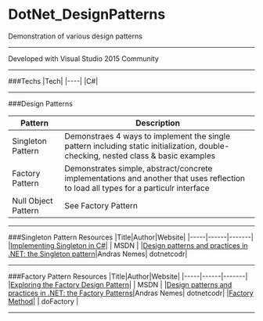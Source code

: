 # DotNet_DesignPatterns
Demonstration of various design patterns

---

Developed with Visual Studio 2015 Community

---

###Techs
|Tech|
|----|
|C#|

---
###Design Patterns

|Pattern|Description|
|-------|-----------|
|Singleton Pattern| Demonstraes 4 ways to implement the single pattern including static initialization, double-checking, nested class & basic examples|
|Factory Pattern| Demonstrates simple, abstract/concrete implementations and another that uses reflection to load all types for a particulr interface |
|Null Object Pattern| See Factory Pattern |

---

###Singleton Pattern Resources
|Title|Author|Website|
|-----|------|-------|
|[Implementing Singleton in C#](https://msdn.microsoft.com/en-us/library/ff650316.aspx)| | MSDN |
|[Design patterns and practices in .NET: the Singleton pattern](https://dotnetcodr.com/2013/05/09/design-patterns-and-practices-in-net-the-singleton-pattern/)|Andras Nemes| dotnetcodr|

---

###Factory Pattern Resources
|Title|Author|Website|
|-----|------|-------|
|[Exploring the Factory Design Pattern](https://msdn.microsoft.com/en-us/library/ee817667.aspx)| | MSDN |
|[Design patterns and practices in .NET: the Factory Patterns](https://dotnetcodr.com/2015/09/29/design-patterns-and-practices-in-net-the-factory-patterns-concrete-static-abstract/)|Andras Nemes| dotnetcodr|
|[Factory Method](http://www.dofactory.com/net/factory-method-design-pattern)| | doFactory |

---
